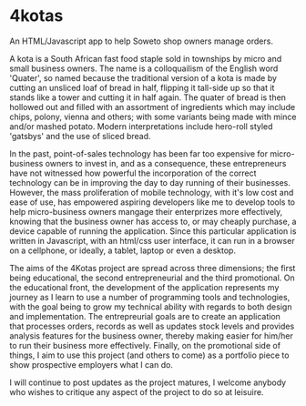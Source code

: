 # 4kotas

An HTML/Javascript app to help Soweto shop owners manage orders.

A kota is a South African fast food staple sold in townships by micro and small business owners. The name is a colloquailism of the English word 'Quater', so named because the traditional version of a kota is made by cutting an unsliced loaf of bread in half, flipping it tall-side up so that it stands like a tower and cutting it in half again. The quater of bread is then hollowed out and filled with an assortment of ingredients which may include chips, polony, vienna and others; with some variants being made with mince and/or mashed potato. Modern interpretations include hero-roll styled 'gatsbys' and the use of sliced bread. 

In the past, point-of-sales technology has been far too expensive for micro-business owners to invest in, and as a consequence, these entrepreneurs have not witnessed how powerful the incorporation of the correct technology can be in improving the day to day running of their businesses. However, the mass proliferation of mobile technology, with it's low cost and ease of use, has empowered aspiring developers like me to develop tools to help micro-business owners mangage their enterprizes more effectively, knowing that the business owner has access to, or may cheaply purchase, a device capable of running the application. Since this particular application is written in Javascript, with an html/css user interface, it can run in a browser on a cellphone, or ideally, a tablet, laptop or even a desktop. 

The aims of the 4Kotas project are spread across three dimensions; the first being educational, the second entrepreneurial and the third promotional. On the educational front, the development of the application represents my journey as I learn to use a number of programming tools and technologies, with the goal being to grow my technical ability with regards to both design and implementation. The entrepreurial goals are to create an application that processes orders, records as well as updates stock levels and provides analysis features for the business owner, thereby making easier for him/her to run their business more effectively. Finally, on the promotional side of things, I aim to use this project (and others to come) as a portfolio piece to show prospective employers what I can do.  

I will continue to post updates as the project matures, I welcome anybody who wishes to critique any aspect of the project to do so at leisuire. 

